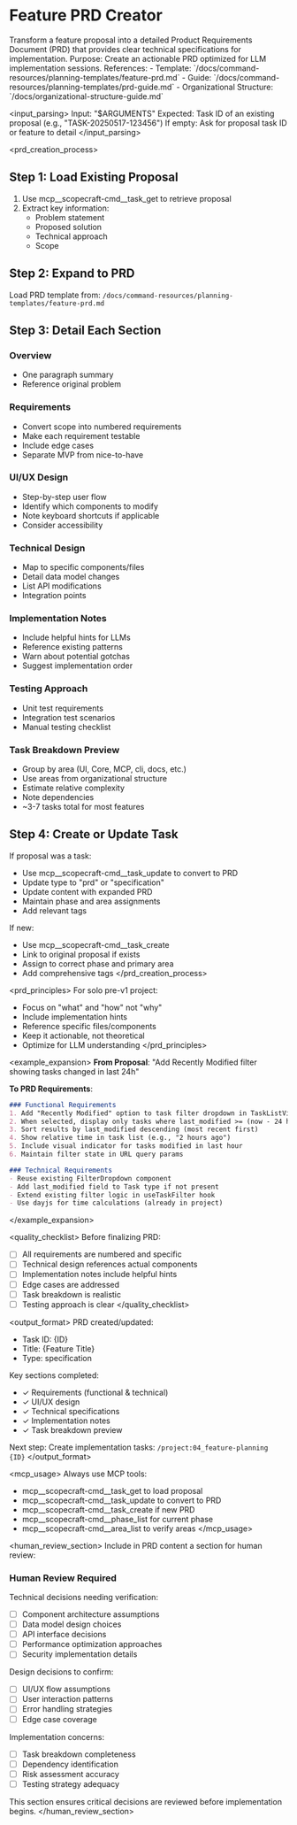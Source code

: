 # Feature PRD Creator

<task>
Transform a feature proposal into a detailed Product Requirements Document (PRD) that provides clear technical specifications for implementation.
</task>

<context>
Purpose: Create an actionable PRD optimized for LLM implementation sessions.
References:
- Template: `/docs/command-resources/planning-templates/feature-prd.md`
- Guide: `/docs/command-resources/planning-templates/prd-guide.md`
- Organizational Structure: `/docs/organizational-structure-guide.md`
</context>

<input_parsing>
Input: "$ARGUMENTS"
Expected: Task ID of an existing proposal (e.g., "TASK-20250517-123456")
If empty: Ask for proposal task ID or feature to detail
</input_parsing>

<prd_creation_process>

## Step 1: Load Existing Proposal
1. Use mcp__scopecraft-cmd__task_get to retrieve proposal
2. Extract key information:
   - Problem statement
   - Proposed solution
   - Technical approach
   - Scope

## Step 2: Expand to PRD
Load PRD template from:
`/docs/command-resources/planning-templates/feature-prd.md`

## Step 3: Detail Each Section

### Overview
- One paragraph summary
- Reference original problem

### Requirements
- Convert scope into numbered requirements
- Make each requirement testable
- Include edge cases
- Separate MVP from nice-to-have

### UI/UX Design
- Step-by-step user flow
- Identify which components to modify
- Note keyboard shortcuts if applicable
- Consider accessibility

### Technical Design
- Map to specific components/files
- Detail data model changes
- List API modifications
- Integration points

### Implementation Notes
- Include helpful hints for LLMs
- Reference existing patterns
- Warn about potential gotchas
- Suggest implementation order

### Testing Approach
- Unit test requirements
- Integration test scenarios
- Manual testing checklist

### Task Breakdown Preview
- Group by area (UI, Core, MCP, cli, docs, etc.)
- Use areas from organizational structure
- Estimate relative complexity
- Note dependencies
- ~3-7 tasks total for most features

## Step 4: Create or Update Task
If proposal was a task:
- Use mcp__scopecraft-cmd__task_update to convert to PRD
- Update type to "prd" or "specification"
- Update content with expanded PRD
- Maintain phase and area assignments
- Add relevant tags

If new:
- Use mcp__scopecraft-cmd__task_create
- Link to original proposal if exists
- Assign to correct phase and primary area
- Add comprehensive tags
</prd_creation_process>

<prd_principles>
For solo pre-v1 project:
- Focus on "what" and "how" not "why"
- Include implementation hints
- Reference specific files/components
- Keep it actionable, not theoretical
- Optimize for LLM understanding
</prd_principles>

<example_expansion>
**From Proposal**:
"Add Recently Modified filter showing tasks changed in last 24h"

**To PRD Requirements**:
```markdown
### Functional Requirements
1. Add "Recently Modified" option to task filter dropdown in TaskListView component
2. When selected, display only tasks where last_modified >= (now - 24 hours)
3. Sort results by last_modified descending (most recent first)
4. Show relative time in task list (e.g., "2 hours ago")
5. Include visual indicator for tasks modified in last hour
6. Maintain filter state in URL query params

### Technical Requirements
- Reuse existing FilterDropdown component
- Add last_modified field to Task type if not present
- Extend existing filter logic in useTaskFilter hook
- Use dayjs for time calculations (already in project)
```
</example_expansion>

<quality_checklist>
Before finalizing PRD:
- [ ] All requirements are numbered and specific
- [ ] Technical design references actual components
- [ ] Implementation notes include helpful hints
- [ ] Edge cases are addressed
- [ ] Task breakdown is realistic
- [ ] Testing approach is clear
</quality_checklist>

<output_format>
PRD created/updated:
- Task ID: {ID}
- Title: {Feature Title}
- Type: specification

Key sections completed:
- ✓ Requirements (functional & technical)
- ✓ UI/UX design
- ✓ Technical specifications
- ✓ Implementation notes
- ✓ Task breakdown preview

Next step:
Create implementation tasks: `/project:04_feature-planning {ID}`
</output_format>

<mcp_usage>
Always use MCP tools:
- mcp__scopecraft-cmd__task_get to load proposal
- mcp__scopecraft-cmd__task_update to convert to PRD
- mcp__scopecraft-cmd__task_create if new PRD
- mcp__scopecraft-cmd__phase_list for current phase
- mcp__scopecraft-cmd__area_list to verify areas
</mcp_usage>

<human_review_section>
Include in PRD content a section for human review:

### Human Review Required

Technical decisions needing verification:
- [ ] Component architecture assumptions
- [ ] Data model design choices
- [ ] API interface decisions
- [ ] Performance optimization approaches
- [ ] Security implementation details

Design decisions to confirm:
- [ ] UI/UX flow assumptions
- [ ] User interaction patterns
- [ ] Error handling strategies
- [ ] Edge case coverage

Implementation concerns:
- [ ] Task breakdown completeness
- [ ] Dependency identification
- [ ] Risk assessment accuracy
- [ ] Testing strategy adequacy

This section ensures critical decisions are reviewed before implementation begins.
</human_review_section>